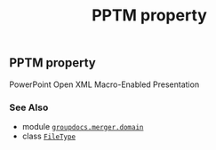 ﻿---
title: PPTM property
second_title: GroupDocs.Merger for Python via .NET API References
description: 
type: docs
url: /python-net/groupdocs.merger.domain/filetype/pptm/
is_root: false
weight: 430
---

## PPTM property


PowerPoint Open XML Macro-Enabled Presentation

### See Also
* module [`groupdocs.merger.domain`](../../)
* class [`FileType`](/merger/python-net/groupdocs.merger.domain/filetype)
